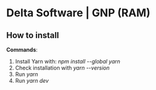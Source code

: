 # Delta Software | GNP (RAM)

## How to install

**Commands**:
1. Install Yarn with: _npm install --global yarn_
2. Check installation with _yarn --version_
3. Run _yarn_
4. Run _yarn dev_

